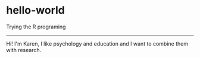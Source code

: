 # hello-world
Trying the R programing
___________________

Hi!
I'm Karen, I like psychology and education and I want to combine them with research. 
